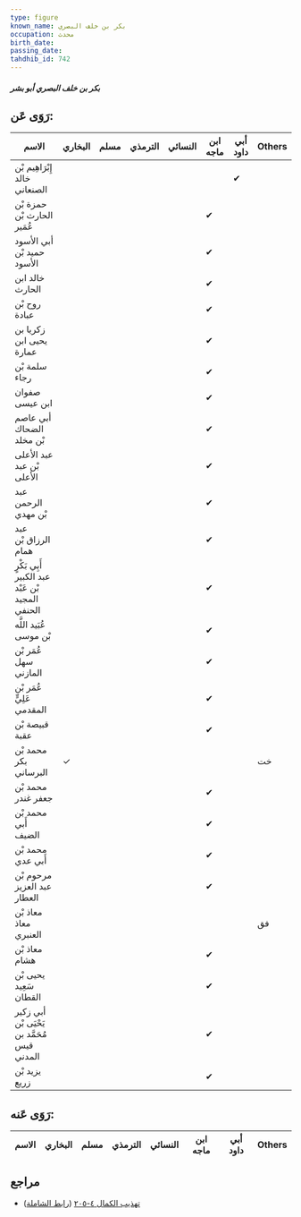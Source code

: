 ```yaml
---
type: figure
known_name: بكر بن خلف البصري
occupation: محدث
birth_date:
passing_date:
tahdhib_id: 742
---
```

##### بكر بن خلف البصري أبو بشر

## رَوَى عَن:
| الاسم                                           | البخاري | مسلم | الترمذي | النسائي | ابن ماجه | أبي داود | Others |
| ----------------------------------------------- | ------- | ---- | ------- | ------- | -------- | -------- | ------ |
| إِبْرَاهِيم بْن خالد الصنعاني                   |         |      |         |         |          | ✔        |        |
| حمزة بْن الحارث بْن عُمَير                      |         |      |         |         | ✔        |          |        |
| أبي الأسود حميد بْن الأسود                      |         |      |         |         | ✔        |          |        |
| خالد ابن الحارث                                 |         |      |         |         | ✔        |          |        |
| روح بْن عبادة                                   |         |      |         |         | ✔        |          |        |
| زكريا بن يحيى ابن عمارة                         |         |      |         |         | ✔        |          |        |
| سلمة بْن رجاء                                   |         |      |         |         | ✔        |          |        |
| صفوان ابن عيسى                                  |         |      |         |         | ✔        |          |        |
| أبي عاصم الضحاك بْن مخلد                        |         |      |         |         | ✔        |          |        |
| عبد الأعلى بْن عبد الأعلى                       |         |      |         |         | ✔        |          |        |
| عبد الرحمن بْن مهدي                             |         |      |         |         | ✔        |          |        |
| عبد الرزاق بْن همام                             |         |      |         |         | ✔        |          |        |
| أَبِي بَكْرٍ عبد الكبير بْن عَبْد المجيد الحنفي |         |      |         |         | ✔        |          |        |
| عُبَيد اللَّه بْن موسى                          |         |      |         |         | ✔        |          |        |
| عُمَر بْن سهل المازني                           |         |      |         |         | ✔        |          |        |
| عُمَر بْن عَلِيٍّ المقدمي                       |         |      |         |         | ✔        |          |        |
| قبيصة بْن عقبة                                  |         |      |         |         | ✔        |          |        |
| محمد بْن بكر البرساني                           | ✓       |      |         |         |          |          | خت     |
| محمد بْن جعفر غندر                              |         |      |         |         | ✔        |          |        |
| محمد بْن أَبي الضيف                             |         |      |         |         | ✔        |          |        |
| محمد بْن أَبي عدي                               |         |      |         |         | ✔        |          |        |
| مرحوم بْن عبد العزيز العطار                     |         |      |         |         | ✔        |          |        |
| معاذ بْن معاذ العنبري                           |         |      |         |         |          |          | فق     |
| معاذ بْن هشام                                   |         |      |         |         | ✔        |          |        |
| يحيى بْن سَعِيد القطان                          |         |      |         |         | ✔        |          |        |
| أبي زكير يَحْيَى بْن مُحَمَّد بن قيس المدني     |         |      |         |         | ✔        |          |        |
| يزيد بْن زريع                                   |         |      |         |         | ✔        |          |        |
## رَوَى عَنه:
| الاسم | البخاري | مسلم | الترمذي | النسائي | ابن ماجه | أبي داود | Others |
| ----- | ------- | ---- | ------- | ------- | -------- | -------- | ------ |
## مراجع
- [تهذيب الكمال ٤-٢٠٥](obsidian://open?vault=Tahdhib-al-Kamal&file=Figures/٧٤٢-بكر%20بن%20خلف%20البصري%20أبو%20بشر) ([رابط الشاملة](https://shamela.ws/book/3722/1719))